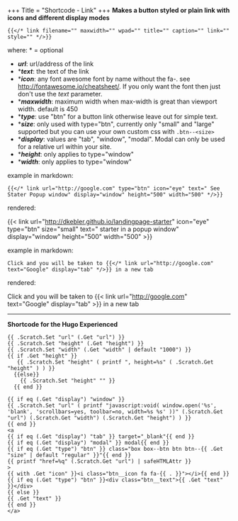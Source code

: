 +++
Title = "Shortcode - Link"
+++
**Makes a button styled or plain link with icons and different display modes**

```{{</* link filename="" maxwidth="" wpad="" title="" caption="" link="" style="" */>}}```

where:  \* = optional

* _**url**_: url/address of the link
* \*_**text**_: the text of the link
* \*_**icon**_: any font awesome font by name without the fa-.  see http://fontawesome.io/cheatsheet/.  If you only want the font then just don't use the *text* parameter.
* \*_**maxwidth**_: maximum width when max-width is great than viewport width.  default is 450
* \*_**type**_: use "btn" for a button link otherwise leave out for simple text.
* \*_**size**_: only used with type="btn", currently only "small" and "large" supported but you can use your own custom css with `.btn--<size>`
* \*_**display**_: values are "tab", "window", "modal".  Modal can only be used for a relative url within your site.
* \*_**height**_: only applies to type="window"
* \*_**width**_: only applies to type="window"


example in markdown:  

```{{</* link url="http://google.com" type="btn" icon="eye" text=" See Stater Popup window" display="window" height="500" width="500" */>}}```

rendered:  

{{< link url="http://dkebler.github.io/landingpage-starter" icon="eye" type="btn" size="small" text=" starter in a popup window" display="window" height="500" width="500" >}}

example in markdown:  

```
Click and you will be taken to {{</* link url="http://google.com" text="Google" display="tab" */>}} in a new tab
```
rendered:  

Click and you will be taken to {{< link url="http://google.com" text="Google" display="tab" >}} in a new tab
***
**Shortcode for the Hugo Experienced**
```
{{ .Scratch.Set "url" (.Get "url") }}
{{ .Scratch.Set "height" (.Get "height") }}
{{ .Scratch.Set "width" (.Get "width" | default "1000") }}
{{ if .Get "height" }}
   {{ .Scratch.Set "height" ( printf ", height=%s" ( .Scratch.Get "height" ) ) }}
  {{else}}
    {{ .Scratch.Set "height" "" }}
  {{ end }}

{{ if eq (.Get "display") "window" }}
{{ .Scratch.Set "url" ( printf "javascript:void( window.open('%s', 'blank', 'scrollbars=yes, toolbar=no, width=%s %s' ))" (.Scratch.Get "url") (.Scratch.Get "width") (.Scratch.Get "height") ) }}
{{ end }}
<a
{{ if eq (.Get "display") "tab" }} target="_blank"{{ end }}
{{ if eq (.Get "display") "modal" }} modal{{ end }}
{{ if eq (.Get "type") "btn" }} class="box box--btn btn btn--{{ .Get "size" | default "regular" }}"{{ end }}
{{ printf "href=%q" (.Scratch.Get "url") | safeHTMLAttr }}
>
{{ with .Get "icon" }}<i class="btn__icon fa fa-{{ . }}"></i>{{ end }}
{{ if eq (.Get "type") "btn" }}<div class="btn__text">{{ .Get "text" }}</div>
{{ else }}
{{ .Get "text" }}
{{ end }}
</a>
```
